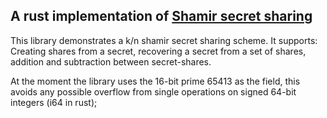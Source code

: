 ## A rust implementation of [Shamir secret sharing](https://en.wikipedia.org/wiki/Shamir%27s_Secret_Sharing)

This library demonstrates a k/n shamir secret sharing scheme. It supports: Creating shares from a secret, recovering a secret from a set of shares, addition and subtraction between secret-shares.

At the moment the library uses the 16-bit prime 65413 as the field, this avoids any possible overflow from single operations on signed 64-bit integers (i64 in rust);
